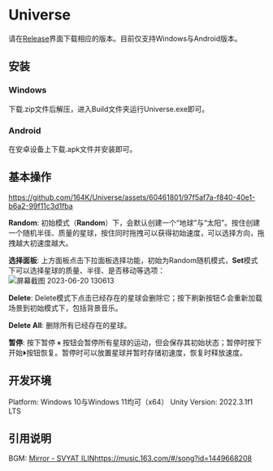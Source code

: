 # Universe
请在[Release](https://github.com/164K/Universe/releases)界面下载相应的版本。目前仅支持Windows与Android版本。

## 安装

### Windows
下载.zip文件后解压，进入Build文件夹运行Universe.exe即可。

### Android
在安卓设备上下载.apk文件并安装即可。

## 基本操作

https://github.com/164K/Universe/assets/60461801/97f5af7a-f840-40e1-b6a2-99f11c3d1fba

**Random**: 初始模式（**Random**）下，会默认创建一个“地球”与“太阳”。按住创建一个随机半径、质量的星球，按住同时拖拽可以获得初始速度，可以选择方向，拖拽越大初速度越大。

**选择面板**: 上方面板点击下拉面板选择功能，初始为Random随机模式，**Set**模式下可以选择星球的质量、半径、是否移动等选项：
![屏幕截图 2023-06-20 130613](https://github.com/164K/Universe/assets/60461801/f010affa-409c-4ce1-94fd-ba8086b08c8a)

**Delete**: Delete模式下点击已经存在的星球会删除它；按下刷新按钮&#8635;会重新加载场景到初始模式下，包括背景音乐。

**Delete All**: 删除所有已经存在的星球。

**暂停**: 按下暂停 &#x23f8; 按钮会暂停所有星球的运动，但会保存其初始状态；暂停时按下开始&#x23F5;按钮恢复。暂停时可以放置星球并暂时存储初速度，恢复时释放速度。

## 开发环境
Platform: Windows 10与Windows 11均可（x64）
Unity Version: 2022.3.1f1 LTS

## 引用说明
BGM: [Mirror - SVYAT ILIN](https://music.163.com/#/song?id=1449668208)https://music.163.com/#/song?id=1449668208

